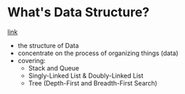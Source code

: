 What's Data Structure?
======================
[link](https://code.tutsplus.com/tutorials/data-structures-with-javascript-whats-a-data-structure--cms-23347)

* the structure of Data
* concentrate on the process of organizing things (data)
* covering:
  * Stack and Queue
  * Singly-Linked List & Doubly-Linked List
  * Tree (Depth-First and Breadth-First Search)
